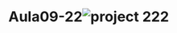 # Aula09-22![project 222](https://user-images.githubusercontent.com/81826528/134436761-ec2a0a17-a6df-4bd1-9a34-7c1efcef27bb.JPG)
